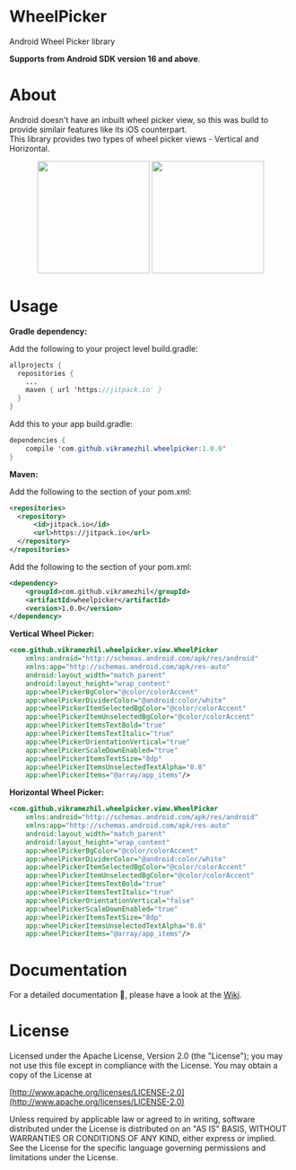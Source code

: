 # WheelPicker

Android Wheel Picker library

<b>Supports from Android SDK version 16 and above</b>.

<b><h1>About</h1></b>
Android doesn't have an inbuilt wheel picker view, so this was build to provide similair features like its iOS counterpart.<br/>This library provides two types of wheel picker views - Vertical and Horizontal.

<p align="center">
  <img src="https://user-images.githubusercontent.com/12429051/111363712-5a2cfe00-86b6-11eb-9b55-790cdbb81d9a.jpg" width="200"/>
  <img src="https://user-images.githubusercontent.com/12429051/111363677-5600e080-86b6-11eb-8bed-d9ad97815a92.jpg" width="200"/>
</p>

<b><h1>Usage</h1></b>
<b>Gradle dependency:</b>

Add the following to your project level build.gradle:

```java
allprojects {
  repositories {
    ...
    maven { url 'https://jitpack.io' }
  }
}
```

Add this to your app build.gradle:

```java
dependencies {
    compile 'com.github.vikramezhil.wheelpicker:1.0.0'
}
```

<b>Maven:</b>

Add the following to the <repositories> section of your pom.xml:

```xml
<repositories>
  <repository>
      <id>jitpack.io</id>
      <url>https://jitpack.io</url>
  </repository>
</repositories>
```

Add the following to the <dependencies> section of your pom.xml:

```xml
<dependency>
    <groupId>com.github.vikramezhil</groupId>
    <artifactId>wheelpicker</artifactId>
    <version>1.0.0</version>
</dependency>
```

<b>Vertical Wheel Picker:</b>

```xml
<com.github.vikramezhil.wheelpicker.view.WheelPicker
    xmlns:android="http://schemas.android.com/apk/res/android"
    xmlns:app="http://schemas.android.com/apk/res-auto"
    android:layout_width="match_parent"
    android:layout_height="wrap_content"
    app:wheelPickerBgColor="@color/colorAccent"
    app:wheelPickerDividerColor="@android:color/white"
    app:wheelPickerItemSelectedBgColor="@color/colorAccent"
    app:wheelPickerItemUnselectedBgColor="@color/colorAccent"
    app:wheelPickerItemsTextBold="true"
    app:wheelPickerItemsTextItalic="true"
    app:wheelPickerOrientationVertical="true"
    app:wheelPickerScaleDownEnabled="true"
    app:wheelPickerItemsTextSize="8dp"
    app:wheelPickerItemsUnselectedTextAlpha="0.8"
    app:wheelPickerItems="@array/app_items"/>
```

<b>Horizontal Wheel Picker:</b>

```xml
<com.github.vikramezhil.wheelpicker.view.WheelPicker
    xmlns:android="http://schemas.android.com/apk/res/android"
    xmlns:app="http://schemas.android.com/apk/res-auto"
    android:layout_width="match_parent"
    android:layout_height="wrap_content"
    app:wheelPickerBgColor="@color/colorAccent"
    app:wheelPickerDividerColor="@android:color/white"
    app:wheelPickerItemSelectedBgColor="@color/colorAccent"
    app:wheelPickerItemUnselectedBgColor="@color/colorAccent"
    app:wheelPickerItemsTextBold="true"
    app:wheelPickerItemsTextItalic="true"
    app:wheelPickerOrientationVertical="false"
    app:wheelPickerScaleDownEnabled="true"
    app:wheelPickerItemsTextSize="8dp"
    app:wheelPickerItemsUnselectedTextAlpha="0.8"
    app:wheelPickerItems="@array/app_items"/>
```

<b><h1>Documentation</h1></b>

For a detailed documentation 📔, please have a look at the [Wiki](https://github.com/vikramezhil/WheelPicker/wiki).

<b><h1>License</h1></b>

Licensed under the Apache License, Version 2.0 (the "License"); you may not use this file except in compliance with the License. You may obtain a copy of the License at

[http://www.apache.org/licenses/LICENSE-2.0](http://www.apache.org/licenses/LICENSE-2.0)

Unless required by applicable law or agreed to in writing, software distributed under the License is distributed on an "AS IS" BASIS, WITHOUT WARRANTIES OR CONDITIONS OF ANY KIND, either express or implied. See the License for the specific language governing permissions and limitations under the License.
